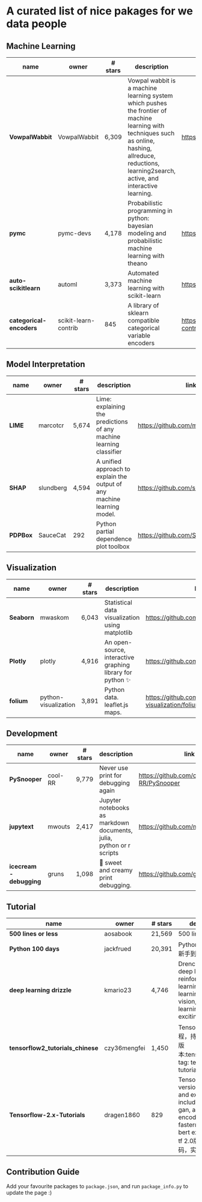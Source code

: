 # A curated list of nice pakages for we data people



## Machine Learning  
name|owner|# stars|description|link
---|---|---|---|---
**VowpalWabbit**|VowpalWabbit|6,309|Vowpal wabbit is a machine learning system which pushes the frontier of machine learning with techniques such as online, hashing, allreduce, reductions, learning2search, active, and interactive learning.|https://github.com/VowpalWabbit/vowpal_wabbit
**pymc**|pymc-devs|4,178|Probabilistic programming in python: bayesian modeling and probabilistic machine learning with theano|https://github.com/pymc-devs/pymc3
**auto-scikitlearn**|automl|3,373|Automated machine learning with scikit-learn|https://github.com/automl/auto-sklearn
**categorical-encoders**|scikit-learn-contrib|845|A library of sklearn compatible categorical variable encoders|https://github.com/scikit-learn-contrib/categorical-encoding
 


## Model Interpretation  
name|owner|# stars|description|link
---|---|---|---|---
**LIME**|marcotcr|5,674|Lime: explaining the predictions of any machine learning classifier|https://github.com/marcotcr/lime
**SHAP**|slundberg|4,594|A unified approach to explain the output of any machine learning model.|https://github.com/slundberg/shap
**PDPBox**|SauceCat|292|Python partial dependence plot toolbox|https://github.com/SauceCat/PDPbox
 


## Visualization  
name|owner|# stars|description|link
---|---|---|---|---
**Seaborn**|mwaskom|6,043|Statistical data visualization using matplotlib|https://github.com/mwaskom/seaborn
**Plotly**|plotly|4,916|An open-source, interactive graphing library for python ✨|https://github.com/plotly/plotly.py
**folium**|python-visualization|3,891|Python data. leaflet.js maps.|https://github.com/python-visualization/folium
 


## Development  
name|owner|# stars|description|link
---|---|---|---|---
**PySnooper**|cool-RR|9,779|Never use print for debugging again|https://github.com/cool-RR/PySnooper
**jupytext**|mwouts|2,417|Jupyter notebooks as markdown documents, julia, python or r scripts|https://github.com/mwouts/jupytext
**icecream - debugging**|gruns|1,098|🍦 sweet and creamy print debugging.|https://github.com/gruns/icecream
 


## Tutorial  
name|owner|# stars|description|link
---|---|---|---|---
**500 lines or less**|aosabook|21,569|500 lines or less|https://github.com/aosabook/500lines
**Python 100 days**|jackfrued|20,391|Python - 100天从新手到大师|https://github.com/jackfrued/Python-100-Days
**deep learning drizzle**|kmario23|4,746|Drench yourself in deep learning, reinforcement learning, machine learning, computer vision, and nlp by learning from these exciting lectures!!|https://github.com/kmario23/deep-learning-drizzle
**tensorflow2_tutorials_chinese**|czy36mengfei|1,450|Tensorflow2中文教程，持续更新(当前版本:tensorflow2.0)，tag: tensorflow 2.0 tutorials|https://github.com/czy36mengfei/tensorflow2_tutorials_chinese
**Tensorflow-2.x-Tutorials**|dragen1860|829|Tensorflow 2.x version's tutorials and examples, including cnn, rnn, gan, auto-encoders, fasterrcnn, gpt, bert examples, etc. tf 2.0版入门实例代码，实战教程。|https://github.com/dragen1860/TensorFlow-2.x-Tutorials
 




## Contribution Guide

Add your favourite packages to `package.json`, and run `package_info.py` to update the page :)